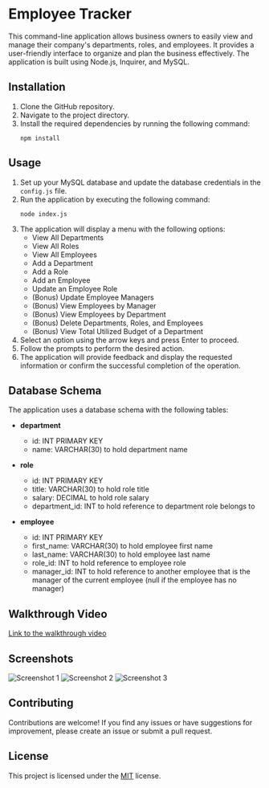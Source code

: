 # Employee Tracker

This command-line application allows business owners to easily view and manage their company's departments, roles, and employees. It provides a user-friendly interface to organize and plan the business effectively. The application is built using Node.js, Inquirer, and MySQL.

## Installation

1. Clone the GitHub repository.
2. Navigate to the project directory.
3. Install the required dependencies by running the following command:
   ```
   npm install
   ```

## Usage

1. Set up your MySQL database and update the database credentials in the `config.js` file.
2. Run the application by executing the following command:
   ```
   node index.js
   ```
3. The application will display a menu with the following options:
   - View All Departments
   - View All Roles
   - View All Employees
   - Add a Department
   - Add a Role
   - Add an Employee
   - Update an Employee Role
   - (Bonus) Update Employee Managers
   - (Bonus) View Employees by Manager
   - (Bonus) View Employees by Department
   - (Bonus) Delete Departments, Roles, and Employees
   - (Bonus) View Total Utilized Budget of a Department
4. Select an option using the arrow keys and press Enter to proceed.
5. Follow the prompts to perform the desired action.
6. The application will provide feedback and display the requested information or confirm the successful completion of the operation.

## Database Schema

The application uses a database schema with the following tables:

- **department**
  - id: INT PRIMARY KEY
  - name: VARCHAR(30) to hold department name

- **role**
  - id: INT PRIMARY KEY
  - title: VARCHAR(30) to hold role title
  - salary: DECIMAL to hold role salary
  - department_id: INT to hold reference to department role belongs to

- **employee**
  - id: INT PRIMARY KEY
  - first_name: VARCHAR(30) to hold employee first name
  - last_name: VARCHAR(30) to hold employee last name
  - role_id: INT to hold reference to employee role
  - manager_id: INT to hold reference to another employee that is the manager of the current employee (null if the employee has no manager)

## Walkthrough Video

[Link to the walkthrough video](<insert video link here>)

## Screenshots

![Screenshot 1](screenshots/screenshot1.png)
![Screenshot 2](screenshots/screenshot2.png)
![Screenshot 3](screenshots/screenshot3.png)

## Contributing

Contributions are welcome! If you find any issues or have suggestions for improvement, please create an issue or submit a pull request.

## License

This project is licensed under the [MIT](LICENSE) license.